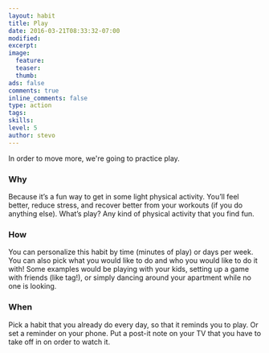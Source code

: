 ```yaml
---
layout: habit
title: Play
date: 2016-03-21T08:33:32-07:00
modified:
excerpt: 
image:
  feature:
  teaser:
  thumb:
ads: false
comments: true
inline_comments: false
type: action
tags: 
skills: 
level: 5
author: stevo
---
```


In order to move more, we're going to practice play. 

### Why
Because it’s a fun way to get in some light physical activity. You’ll feel better, reduce stress, and recover better from your workouts (if you do anything else). What’s play? Any kind of physical activity that you find fun.

### How
You can personalize this habit by time (minutes of play) or days per week. You can also pick what you would like to do and who you would like to do it with! Some examples would be playing with your kids, setting up a game with friends (like tag!), or simply dancing around your apartment while no one is looking.

### When
Pick a habit that you already do every day, so that it reminds you to play. Or set a reminder on your phone. Put a post-it note on your TV that you have to take off in on order to watch it.